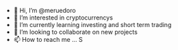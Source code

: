 - 👋 Hi, I’m @meruedoro
- 👀 I’m interested in cryptocurrencys
- 🌱 I’m currently learning investing and short term trading
- 💞️ I’m looking to collaborate on new projects
- 📫 How to reach me ...
S
<!---
meruedoro/meruedoro is a ✨ special ✨ repository because its `README.md` (this file) appears on your GitHub profile.
You can click the Preview link to take a look at your changes.
--->

